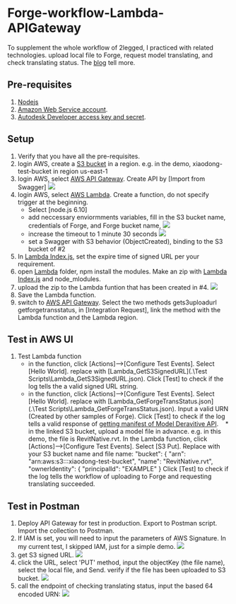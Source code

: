 # Forge-workflow-Lambda-APIGateway

To supplement the whole workflow of 2legged, I practiced with related technologies. upload local file to Forge, request model translating, and check translating status. The [blog](https://forge.autodesk.com/blog/2legged-workflow-model-translating-aws-lambda-and-api-gateway-part-i) tell more.

## Pre-requisites
1. [Nodejs](https://nodejs.org/en/download/)
2. [Amazon Web Service account](https://aws.amazon.com/).
3. [Autodesk Developer access key and secret](https://developer.autodesk.com/).

## Setup
1. Verify that you have all the pre-requisites.
2. login AWS, create a [S3 bucket](https://aws.amazon.com/s3/) in a region. e.g. in the demo, xiaodong-test-bucket in region us-east-1
3. login AWS, select [AWS API Gateway](https://aws.amazon.com/api-gateway/). Create API by [Import from Swagger]
    ![](.\help\createAPIGateway.png)
4. login AWS, select [AWS Lambda](https://aws.amazon.com/lambda/). Create a function, do not specify trigger at the beginning. 
    * Select [node.js 6.10]
    * add neccessary enviormments variables, fill in the S3 bucket name, credentials of Forge, and Forge bucket name,
     ![](.\help\lambdaEV.png)
    * increase the timeout to 1 minute 30 seconds
     ![](.\help\timeout.png)
    * set a Swagger with S3 behavior (ObjectCreated), binding to the S3 bucket of #2
5. In [Lambda Index.js](.\Lambda\index.js#L318), set the expire time of signed URL per your requirement. 
6. open [Lambda](.\Lambda) folder, npm install the modules. Make an zip with [Lambda Index.js](.\Lambda\index.js) and node_mlodules.
7. upload the zip to the Lambda funtion that has been created in #4. 
        ![](.\help\LambdaZip.png)
8. Save the Lambda function. 
9. switch to [AWS API Gateway](https://aws.amazon.com/api-gateway/). Select the two methods gets3uploadurl getforgetransstatus, in [Integration Request], link the method with the Lambda function and the Lambda region.

## Test in AWS UI
1. Test Lambda function
    * in the function, click [Actions]-->[Configure Test Events]. Select [Hello World]. replace with [Lambda_GetS3SignedURL](.\Test Scripts\Lambda_GetS3SignedURL.json). Click [Test] to check if the log tells the a valid signed URL string.
    * in the function, click [Actions]-->[Configure Test Events]. Select [Hello World]. replace with [Lambda_GetForgeTransStatus.json](.\Test Scripts\Lambda_GetForgeTransStatus.json). Input a valid URN (Created by other samples of Forge). Click [Test] to check if the log tells a valid response of [getting manifest of Model Deravitive API](https://developer.autodesk.com/en/docs/model-derivative/v2/reference/http/urn-manifest-GET/). 
    * in the linked S3 bucket, upload a model file in advance. e.g. in this demo, the file is RevitNative.rvt.  In the Lambda function, click [Actions]-->[Configure Test Events]. Select [S3 Put]. Replace with your S3 bucket name and file name:
     "bucket": {
          "arn": "arn:aws:s3:::xiaodong-test-bucket",
          "name": "RevitNative.rvt",
          "ownerIdentity": {
            "principalId": "EXAMPLE"
          }
     Click [Test] to check if the log tells the workflow of uploading to Forge and requesting translating succeeded. 
     
## Test in Postman
1. Deploy API Gateway for test in production. Export to Postman script. Import the collection to Postman.
2. If IAM is set, you will need to input the parameters of AWS Signature. In my current test, I skipped IAM, just for a simple demo.
    ![](.\help\exportPostman.png)
3. get S3 signed URL. 
   ![](.\help\S3URL.png)
4.  click the URL, select 'PUT' method, input the objectKey (the file name), select the local file, and Send. verify if the file has been uploaded to S3 bucket.
  ![](.\help\uploadS3.png)
5. call the endpoint of checking translating status, input the based 64 encoded URN:
   ![](.\help\checkStatus.png)




